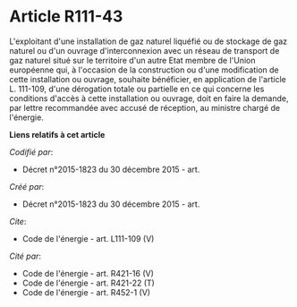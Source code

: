# Article R111-43

L'exploitant d'une installation de gaz naturel liquéfié ou de stockage de gaz naturel ou d'un ouvrage d'interconnexion avec
un réseau de transport de gaz naturel situé sur le territoire d'un autre Etat membre de l'Union européenne qui, à l'occasion
de la construction ou d'une modification de cette installation ou ouvrage, souhaite bénéficier, en application de l'article
L. 111-109, d'une dérogation totale ou partielle en ce qui concerne les conditions d'accès à cette installation ou ouvrage,
doit en faire la demande, par lettre recommandée avec accusé de réception, au ministre chargé de l'énergie.

**Liens relatifs à cet article**

_Codifié par_:

  - Décret n°2015-1823 du 30 décembre 2015 - art.

_Créé par_:

  - Décret n°2015-1823 du 30 décembre 2015 - art.

_Cite_:

  - Code de l'énergie - art. L111-109 (V)

_Cité par_:

  - Code de l'énergie - art. R421-16 (V)
  - Code de l'énergie - art. R421-22 (T)
  - Code de l'énergie - art. R452-1 (V)
